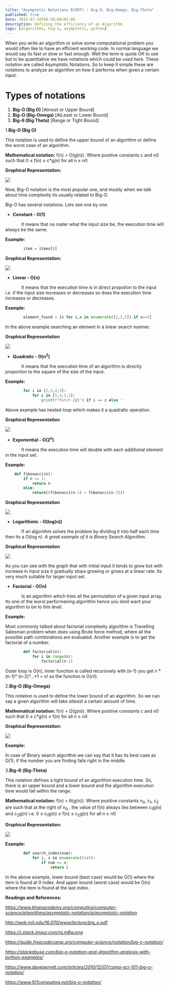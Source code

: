 ```yaml
---
title: "Asymptotic Notations B(OOT) : Big-O, Big-Omega, Big-Theta"
published: true
date: 2019-07-28T00:38:08+03:00
description: Defining the efficiency of an Algorithm
tags: [algorithms, big-o, asymptotic, python]
---
```


When you write an algorithm or solve some computational problem you would often like to have an efficient working code. In normal language we would say its fast or slow or fast enough. Well the term is quote OK to use but to be quantitative we have notations which could be used here. These notation are called Asymptotic Notations. So to keep it simple these are notations to analyze an algorithm on how it performs when given a certain input.

# Types of notations
1. **Big-O (Big O)**	 [Atmost or Upper Bound]
2. **Big-Ω (Big-Omega)** [AtLeast or Lower Bound]
3. **Big-θ (Big Theta)** [Range or Tight Bound]


1.**Big-O (Big O)**

This notation is used to define the upper bound of an algorithm or define the worst case of an algorithm.

**Mathematical notation:** f(n) = O(g(n)). Where positive constants c and n0 such that 0 ≤ f(n) ≤ c*g(n) for all n ≥ n0

**Graphical Representation:**

![](https://i.imgur.com/1pJRdVx.png)

Now, Big-O notation is the most popular one, and mostly when we talk about time complexity its usually related to Big-O.

Big-O has several notations. Lets see one by one.
    
- **Constant - O(1)**

&nbsp;&nbsp;&nbsp;&nbsp;&nbsp;&nbsp;&nbsp;&nbsp;&nbsp;&nbsp;&nbsp;&nbsp; It means that no mater what the input size be, the execution time will always be the same. 

**Example:**

```python
		item = items[0]
```

**Graphical Representation:**

![](https://i.imgur.com/dMFdtwG.png)

- **Linear - O(n)**

&nbsp;&nbsp;&nbsp;&nbsp;&nbsp;&nbsp;&nbsp;&nbsp;&nbsp;&nbsp;&nbsp;&nbsp; It means that the execution time is in direct propotion to the input i.e. if the input size increases or decreases so does the execution time increases or decreases.

**Example:**

```python
		element_found = [x for i,x in enumerate([2,3,5]) if x==5]
```

In the above example searching an element in a linear search manner.

**Graphical Representation**

![](https://i.imgur.com/I0P7TQl.png) 

- **Quadratic - O(n<sup>2</sup>)**

&nbsp;&nbsp;&nbsp;&nbsp;&nbsp;&nbsp;&nbsp;&nbsp;&nbsp;&nbsp;&nbsp;&nbsp; It means that the execution time of an algorithm is directly proportion to the square of the size of the input.

**Example:**

```python
		for i in [2,3,4,5]:
			for z in [5,4,3,2]:
				print(f"Match {z}") if i == z else ''
```

Above example has nested loop which makes it a quadratic operation. 

**Graphical Representation**

![](https://i.imgur.com/399gEs2.png)
			

- **Exponential - O(2<sup>n</sup>)**

&nbsp;&nbsp;&nbsp;&nbsp;&nbsp;&nbsp;&nbsp;&nbsp;&nbsp;&nbsp;&nbsp;&nbsp; It means the execution time will double with each additional element in the input set.

**Example:**

```python
	def fibonacci(n):
		if n <= 1:
			return n
		else:
			return((fibonacci(n-1) + fibonacci(n-2)))
```

**Graphical Representation**

![](https://i.imgur.com/KDHF4j1.png)

- **Logarithmic - O(log(n))**

&nbsp;&nbsp;&nbsp;&nbsp;&nbsp;&nbsp;&nbsp;&nbsp;&nbsp;&nbsp;&nbsp;&nbsp; If an algorithm solves the problem by dividing it into half each time then its a O(log n). *A great example of it is Binary Search Algorithm*.

**Graphical Representation**

![](https://i.imgur.com/Fg01005.png)

As you can see with the graph that with initial input it tends to grow but with increase in input size it gradually stops growing or grows at a linear rate. Its very much suitable for larger input set.

- **Factorial - O(!n)**

&nbsp;&nbsp;&nbsp;&nbsp;&nbsp;&nbsp;&nbsp;&nbsp;&nbsp;&nbsp;&nbsp;&nbsp; Is an algorithm which tries all the permutation of a given input array. Its one of the worst performaning algorithm hence you dont want your algorithm to be to this level.

**Example:**

Most commonly talked about factorial complexity algorithm is Travelling Salesman problem when does using Brute force method, where all the possible path combinations are evaluated. Another example is to get the factorial of a number.

```python
		def factorial(n):
			for i in range(n):
				factorial(n-1)
```

Outer loop is O(n), inner function is called recursively with (n-1) you get n * (n-1)* (n-2)*...*1 = n! so the function is O(n!).

2.**Big-Ω (Big-Omega)**

This notation is used to define the lower bound of an algorithm. So we can say a given algorithm will take *atleast* a certain amount of time.

**Mathematical notation:** f(n) = Ω(g(n)). Where positive constants c and n0 such that 0 ≤ c*g(n) ≤ f(n) for all n ≥ n0

**Graphical Representation:**

![](https://i.imgur.com/WP1QO6y.png) 


**Example:**

In case of Binary search algorithm we can say that it has its best case as Ω(1), if the number you are finding falls right in the middle.


3.**Big-Θ (Big-Theta)**

This notation defines a tight bound of an algorithim execution time. So, there is an upper bound and a lower bound and the algorithm execution time would fall within the range.

**Mathematical notation:** f(n) = θ(g(n)). Where positive constants n<sub>0</sub>, c<sub>1</sub>, c<sub>2</sub> are such that at the right of n<sub>0</sub> , the value of f(n) always lies between c<sub>1</sub>g(n) and c<sub>2</sub>g(n) i.e. 0 ≤ c<sub>1</sub>g(n) ≤ f(n) ≤ c<sub>2</sub>g(n) for all n ≥ n0

**Graphical Representation:**

![](https://i.imgur.com/Ly9Ct2u.png)

**Example:**

```python
		def search_index(num):
			for i, x in enumerate(list):
				if num == x:
					return i
```

In the above example, lower bound (best case) would be O(1) where the item is found at 0 index. And upper bound (worst case) would be O(n) where the item is found at the last index.


**Readings and References:**

*https://www.khanacademy.org/computing/computer-science/algorithms/asymptotic-notation/a/asymptotic-notation*

*http://web.mit.edu/16.070/www/lecture/big_o.pdf*

*https://i.stack.imgur.com/nLm8w.png*

*https://guide.freecodecamp.org/computer-science/notation/big-o-notation/*

*https://stackabuse.com/big-o-notation-and-algorithm-analysis-with-python-examples/*

*https://www.daveperrett.com/articles/2010/12/07/comp-sci-101-big-o-notation/*

*https://www.101computing.net/big-o-notation/*
